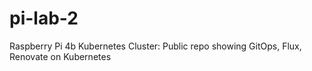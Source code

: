 # pi-lab-2
Raspberry Pi 4b Kubernetes Cluster: Public repo showing GitOps, Flux, Renovate on Kubernetes 

